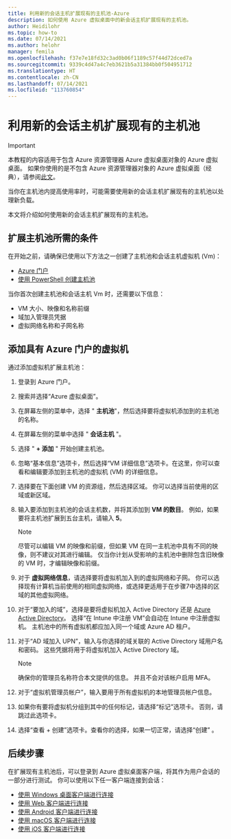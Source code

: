 ```yaml
---
title: 利用新的会话主机扩展现有的主机池-Azure
description: 如何使用 Azure 虚拟桌面中的新会话主机扩展现有的主机池。
author: Heidilohr
ms.topic: how-to
ms.date: 07/14/2021
ms.author: helohr
manager: femila
ms.openlocfilehash: f37e7e18fd32c3ad0b06f1189c57f44d72dced7a
ms.sourcegitcommit: 9339c4d47a4c7eb3621b5a31384bb0f504951712
ms.translationtype: HT
ms.contentlocale: zh-CN
ms.lasthandoff: 07/14/2021
ms.locfileid: "113760854"
---
```

# <a name="expand-an-existing-host-pool-with-new-session-hosts"></a>利用新的会话主机扩展现有的主机池

>[!IMPORTANT]
>本教程的内容适用于包含 Azure 资源管理器 Azure 虚拟桌面对象的 Azure 虚拟桌面。 如果你使用的是不包含 Azure 资源管理器对象的 Azure 虚拟桌面（经典），请参阅[此文](./virtual-desktop-fall-2019/expand-existing-host-pool-2019.md)。

当你在主机池内提高使用率时，可能需要使用新的会话主机扩展现有的主机池以处理新负载。

本文将介绍如何使用新的会话主机扩展现有的主机池。

## <a name="what-you-need-to-expand-the-host-pool"></a>扩展主机池所需的条件

在开始之前，请确保已使用以下方法之一创建了主机池和会话主机虚拟机 (Vm)：

- [Azure 门户](./create-host-pools-azure-marketplace.md)
- [使用 PowerShell 创建主机池](./create-host-pools-powershell.md)

当你首次创建主机池和会话主机 Vm 时，还需要以下信息：

- VM 大小、映像和名称前缀
- 域加入管理员凭据
- 虚拟网络名称和子网名称

## <a name="add-virtual-machines-with-the-azure-portal"></a>添加具有 Azure 门户的虚拟机

通过添加虚拟机扩展主机池：

1. 登录到 Azure 门户。

2. 搜索并选择“Azure 虚拟桌面”。

3. 在屏幕左侧的菜单中，选择 " **主机池**"，然后选择要将虚拟机添加到的主机池的名称。

4. 在屏幕左侧的菜单中选择 " **会话主机** "。

5. 选择 " **+ 添加** " 开始创建主机池。

6. 忽略“基本信息”选项卡，然后选择“VM 详细信息”选项卡。在这里，你可以查看和编辑要添加到主机池的虚拟机 (VM) 的详细信息。

7. 选择要在下面创建 VM 的资源组，然后选择区域。 你可以选择当前使用的区域或新区域。

8. 输入要添加到主机池的会话主机数，并将其添加到 **VM 的数目**。 例如，如果要将主机池扩展到五台主机，请输入 **5**。

    >[!NOTE]
    >尽管可以编辑 VM 的映像和前缀，但如果 VM 在同一主机池中具有不同的映像，则不建议对其进行编辑。 仅当你计划从受影响的主机池中删除包含旧映像的 VM 时，才编辑映像和前缀。

9. 对于 **虚拟网络信息**，请选择要将虚拟机加入到的虚拟网络和子网。 你可以选择现有计算机当前使用的相同虚拟网络，或选择更适用于在步骤7中选择的区域的其他虚拟网络。

10. 对于“要加入的域”，选择是要将虚拟机加入 Active Directory 还是 [Azure Active Directory](deploy-azure-ad-joined-vm.md)。 选择“在 Intune 中注册 VM”会自动在 Intune 中注册虚拟机。 主机池中的所有虚拟机都应加入同一个域或 Azure AD 租户。

11. 对于“AD 域加入 UPN”，输入与你选择的域关联的 Active Directory 域用户名和密码。 这些凭据将用于将虚拟机加入 Active Directory 域。

      >[!NOTE]
      >确保你的管理员名称符合本文提供的信息。 并且不会对该帐户启用 MFA。

12. 对于“虚拟机管理员帐户”，输入要用于所有虚拟机的本地管理员帐户信息。

13. 如果你有要将虚拟机分组到其中的任何标记，请选择“标记”选项卡。 否则，请跳过此选项卡。

14. 选择“查看 + 创建”选项卡。查看你的选择，如果一切正常，请选择“创建” 。

## <a name="next-steps"></a>后续步骤

在扩展现有主机池后，可以登录到 Azure 虚拟桌面客户端，将其作为用户会话的一部分进行测试。 你可以使用以下任一客户端连接到会话：

- [使用 Windows 桌面客户端进行连接](./user-documentation/connect-windows-7-10.md)
- [使用 Web 客户端进行连接](./user-documentation/connect-web.md)
- [使用 Android 客户端进行连接](./user-documentation/connect-android.md)
- [使用 macOS 客户端进行连接](./user-documentation/connect-macos.md)
- [使用 iOS 客户端进行连接](./user-documentation/connect-ios.md)
